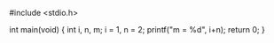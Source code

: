 #include <stdio.h>

int main(void)
{
   int i, n, m;
   i = 1, n = 2;
   printf("m = %d", i+n);
   return 0;
 }
   
